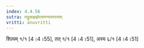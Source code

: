 ```yaml
---
index: 4.4.56
sutra: मड्डुकझर्झरादणन्यतरस्याम्
vritti: anuvritti
---
```


शिल्पम् १/१ [4।4।55],  तत् १/१ [4।4।51], अस्य  ६/१ [4।4।51]